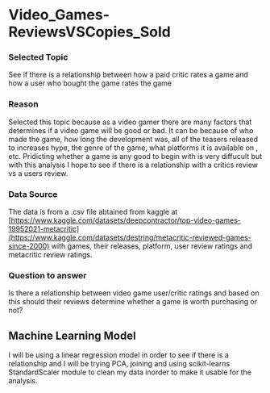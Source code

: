 # Video_Games-ReviewsVSCopies_Sold

### Selected Topic
See if there is a relationship between how a paid critic rates a game and how a user who bought the game rates the game

### Reason
Selected this topic because as a video gamer there are many factors that determines if a video game will be good or bad. It can be because of who made the game, how long the development was, all of the teasers released to increases hype, the genre of the game, what platforms it is available on , etc. Pridicting whether a game is  any good to begin with is very diffucult but with this analysis I hope to see if there is a relationship with a critics review vs a users review.

### Data Source
The data is from a .csv file abtained from kaggle at [https://www.kaggle.com/datasets/deepcontractor/top-video-games-19952021-metacritic](https://www.kaggle.com/datasets/destring/metacritic-reviewed-games-since-2000) with games, their releases, platform, user review ratings and metacritic review ratings. 

### Question to answer
Is there a relationship between video game user/critic ratings and based on this should their reviews determine whether a game is worth purchasing or not?

## Machine Learning Model
I will be using a linear regression model in order to see if there is a relationship and I will be trying PCA, joining and using scikit-learns StandardScaler module to clean my data inorder to make it usable for the analysis.
